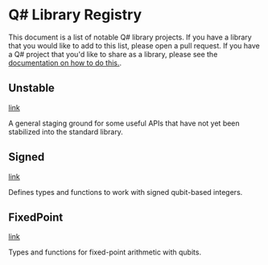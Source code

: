 # Q# Library Registry

This document is a list of notable Q# library projects. If you have a library that you would like to add to this list, please open a pull request. If you have a Q# project that you'd like to share as a library, please see the [documentation on how to do this.](https://learn.microsoft.com/en-us/azure/quantum/how-to-work-with-qsharp-projects?tabs=tabid-qsharp%2Ctabid-qsharp-run#configuring-q-projects-as-external-dependencies).

## Unstable

[link](https://github.com/microsoft/qsharp/tree/main/library/unstable)

A general staging ground for some useful APIs that have not yet been stabilized into the standard library.

## Signed

[link](https://github.com/microsoft/qsharp/tree/main/library/signed)

Defines types and functions to work with signed qubit-based integers.

## FixedPoint

[link](https://github.com/microsoft/qsharp/tree/main/library/fixed_point)

Types and functions for fixed-point arithmetic with qubits.

